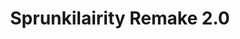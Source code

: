 ---
slug: sprunkilairity-remake-20-1991
title: Sprunkilairity Remake 2.0
description: "Sprunkilairity Remake 2.0 is an exciting online game. Play for free directly in your browser!"
icon: /images/popular_mods/Sprunkilairity Remake 2.0.png
url: https://wowtbc.net/sprunkin/sprunkilairity-remake2/index.html
previewImage: /images/popular_mods/Sprunkilairity Remake 2.0.png
type: popular mods

# SEO配置
seo:
  title: "Sprunkilairity Remake 2.0 - Play Free Online Game | Fun Browser Games"
  description: "Sprunkilairity Remake 2.0 - Play this fun online game for free in your browser. No download required!"
  ogImage: "/images/popular_mods/Sprunkilairity Remake 2.0.png"
  keywords: "sprunkilairity-remake-20-1991, online game, browser game, free game, popular mods game, play online"

videoUrls:
  - https://www.youtube.com/embed/example1
  - https://www.youtube.com/embed/example2

whyPlay:
  title: "Why Play Sprunkilairity Remake 2.0?"
  items:
    - "Immersive Gameplay: Sprunkilairity Remake 2.0 offers an engaging and immersive gaming experience that will keep you entertained for hours"
    - "Challenging Levels: Test your skills with increasingly difficult challenges and obstacles"
    - "Beautiful Graphics: Enjoy stunning visuals and smooth animations that bring the game world to life"
    - "Regular Updates: New content and features are added regularly to keep the game fresh and exciting"
    - "Free to Play: Experience all the fun without spending a penny"
    - "Community Features: Connect with other players, share strategies, and compete for high scores"
    - "Cross-Platform: Play on any device with a web browser, no downloads required"

features:
  title: "Key Features of Sprunkilairity Remake 2.0"
  image: "/images/popular_mods/Sprunkilairity Remake 2.0.png"
  items:
    - "Intuitive Controls: Easy to learn controls make Sprunkilairity Remake 2.0 accessible for players of all skill levels"
    - "Multiple Game Modes: Enjoy various gameplay options that provide different challenges and experiences"
    - "Character Customization: Personalize your gaming experience with unique characters and items"
    - "Achievement System: Complete special tasks to earn rewards and recognition"
    - "Leaderboards: Compete with players worldwide and see who can achieve the highest scores"

characteristics:
  title: "Game Characteristics"
  image: "/images/popular_mods/Sprunkilairity Remake 2.0.png"
  items:
    - "Genre: Popular mods game with elements of strategy and skill"
    - "Difficulty: Suitable for both casual gamers and those seeking a challenge"
    - "Play Time: Quick sessions or extended gameplay, depending on your preference"
    - "Art Style: Vibrant and engaging visuals that enhance the gaming experience"
    - "Sound Design: Immersive audio that complements the gameplay perfectly"

info: "Sprunkilairity Remake 2.0 is an exciting online game that offers players a unique and engaging gaming experience. With its intuitive controls, stunning visuals, and challenging gameplay, Sprunkilairity Remake 2.0 provides hours of entertainment for players of all ages and skill levels. Whether you're looking for a quick gaming session during a break or an extended play session, Sprunkilairity Remake 2.0 delivers an immersive experience that will keep you coming back for more. The game features multiple levels of increasing difficulty, ensuring that players are constantly challenged as they progress. With regular updates adding new content and features, Sprunkilairity Remake 2.0 remains fresh and exciting, providing endless entertainment options for its growing community of players."

howToPlayIntro: "Welcome to Sprunkilairity Remake 2.0! This guide will walk you through the basics and help you master the game. Whether you're a beginner or looking to improve your skills, these tips and instructions will enhance your gaming experience."

howToPlaySteps:
  - title: "Getting Started"
    description: "Begin your Sprunkilairity Remake 2.0 adventure by familiarizing yourself with the controls. Use your keyboard or mouse to navigate through the game interface. The tutorial will guide you through the basic mechanics and help you understand the objectives."
  - title: "Understanding the Objectives"
    description: "In Sprunkilairity Remake 2.0, your main goal is to progress through levels by completing specific objectives. Each level presents unique challenges that require different strategies and approaches."
  - title: "Mastering the Controls"
    description: "Practice using the controls to improve your precision and reaction time. Sprunkilairity Remake 2.0 requires quick reflexes and strategic thinking to overcome obstacles and defeat opponents."
  - title: "Utilizing Power-ups"
    description: "Collect power-ups throughout the game to enhance your abilities and overcome difficult challenges. Each power-up offers unique advantages that can be crucial for success."
  - title: "Developing Strategies"
    description: "As you progress in Sprunkilairity Remake 2.0, develop effective strategies for different scenarios. Analyze patterns, anticipate challenges, and adapt your approach to maximize your performance."

faq:
  title: "Frequently Asked Questions about Sprunkilairity Remake 2.0"
  items:
    - question: "Is Sprunkilairity Remake 2.0 free to play?"
      answer: "Yes, Sprunkilairity Remake 2.0 is completely free to play directly in your web browser. No downloads or purchases are required to enjoy the full game experience."
    - question: "Can I play Sprunkilairity Remake 2.0 on mobile devices?"
      answer: "Yes, Sprunkilairity Remake 2.0 is optimized for both desktop and mobile play. You can enjoy the game on any device with a web browser and internet connection."
    - question: "Are there any in-game purchases?"
      answer: "While Sprunkilairity Remake 2.0 is free to play, there may be optional in-game purchases available for cosmetic items or additional features that don't affect core gameplay."
    - question: "How often is Sprunkilairity Remake 2.0 updated?"
      answer: "The developers regularly update Sprunkilairity Remake 2.0 with new content, features, and improvements based on player feedback and game performance."
    - question: "Can I play Sprunkilairity Remake 2.0 offline?"
      answer: "Currently, Sprunkilairity Remake 2.0 requires an internet connection to play as it's a browser-based online game."
    - question: "Is Sprunkilairity Remake 2.0 suitable for children?"
      answer: "Yes, Sprunkilairity Remake 2.0 is designed to be family-friendly and suitable for players of all ages."
    - question: "How do I report bugs or issues?"
      answer: "If you encounter any problems while playing Sprunkilairity Remake 2.0, you can report them through the game's support page or contact the developers directly through their website."
    - question: "Still Have Questions?"
      answer: "If you have additional questions about Sprunkilairity Remake 2.0 that aren't covered in this FAQ, please visit our support center or contact our customer service team for assistance."
---